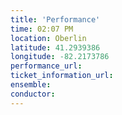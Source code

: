 ```yaml
---
title: 'Performance'
time: 02:07 PM
location: Oberlin
latitude: 41.2939386
longitude: -82.2173786
performance_url: 
ticket_information_url: 
ensemble: 
conductor: 
---
```

